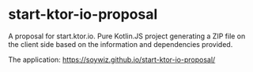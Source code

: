# start-ktor-io-proposal

A proposal for start.ktor.io. Pure Kotlin.JS project generating a ZIP file on the client side
based on the information and dependencies provided.

The application: <https://soywiz.github.io/start-ktor-io-proposal/>
